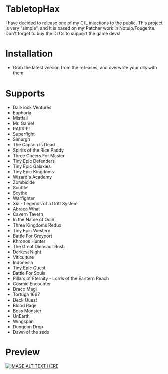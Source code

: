 # TabletopHax
I have decided to release one of my CIL injections to the public.
This project is very "simple", and It is based on my Patcher work in Notulp/Fougerite.
Don't forget to buy the DLCs to support the game devs!

# Installation
* Grab the latest version from the releases, and overwrite your dlls with them.

# Supports
* Darkrock Ventures
* Euphoria
* Mistfall
* Mr. Game!
* RARRR!!
* Superfight
* Simurgh
* The Captain Is Dead
* Spirits of the Rice Paddy
* Three Cheers For Master
* Tiny Epic Defenders
* Tiny Epic Galaxies
* Tiny Epic Kingdoms
* Wizard's Academy
* Zombicide
* Scuttle!
* Scythe
* Warfighter
* Xia - Legends of a Drift System
* Abraca What
* Cavern Tavern
* In the Name of Odin
* Three Kingdoms Redux
* Tiny Epic Western
* Battle For Greyport
* Khronos Hunter
* The Great Dinosaur Rush
* Darkest Night
* Viticulture
* Indonesia
* Tiny Epic Quest
* Battle For Souls
* Pillars of Eternity - Lords of the Eastern Reach
* Cosmic Encounter
* Draco Magi
* Tortuga 1667
* Deck Quest
* Blood Rage
* Boss Monster
* UnEarth
* Wingspan
* Dungeon Drop
* Dawn of the zeds

# Preview
[![IMAGE ALT TEXT HERE](https://user-images.githubusercontent.com/1114109/87849887-72ad0480-c8ec-11ea-9b53-dcb9cc0dc3fe.png)](https://user-images.githubusercontent.com/1114109/87849887-72ad0480-c8ec-11ea-9b53-dcb9cc0dc3fe.png)
